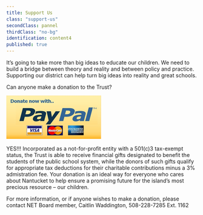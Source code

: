 ```yaml
---
title: Support Us
class: "support-us"
secondClass: pannel
thirdClass: "no-bg"
identification: content4
published: true
---
```


It’s going to take more than big ideas to educate our children.  We need to build a bridge between theory and reality and between policy and practice.  Supporting our district can help turn big ideas into reality and great schools.<br/>

<span class="bold">Can anyone make a donation to the Trust?</span><br/>

<a href="#" title="PayPal Donation Button" class="frontButton" id="payPalButton"><img src="/images/pay-pal-donate.png" alt="PayPal Button" /></a>


<span class="bold">YES!!!</span>
Incorporated as a not-for-profit entity with a 501(c)3 tax-exempt status, the Trust is able to receive financial gifts designated to benefit the students of the public school system, while the donors of such gifts qualify for appropriate tax deductions for their charitable contributions minus a 3% admistration fee. Your donation is an ideal way for everyone who cares about Nantucket to help ensure a promising future for the island’s most precious resource – our children.<br/>

For more information, or if anyone wishes to make a donation, please contact NET Board member, Caitlin Waddington, 508-228-7285  Ext. 1162